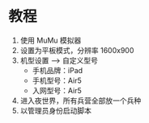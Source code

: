# 教程

1. 使用 MuMu 模拟器  
2. 设置为平板模式，分辨率 1600x900
3. 机型设置 --> 自定义型号
   - 手机品牌：iPad
   - 手机型号：Air5
   - 入网型号：Air5
4. 进入夜世界，所有兵营全部放一个兵种
5. 以管理员身份启动脚本  
